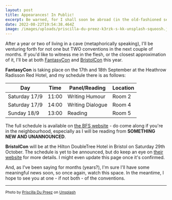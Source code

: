 ```yaml
---
layout: post
title: Appearances! In Public!
excerpt: Be warned, for I shall soon be abroad (in the old-fashioned sense)
date: 2022-08-22T19:54:38.464Z
image: /images/uploads/priscilla-du-preez-k3rzk-s-kk-unsplash-squoosh.jpg
---
```

After a year or two of living in a cave (metaphorically speaking), I'll be venturing forth for not one but TWO conventions in the next couple of months. If you'd like to witness me in the flesh, or the closest approximation of it, I'll be at both [FantasyCon](https://www.britishfantasysociety.org/category/fantasycon/) and [BristolCon](https://www.bristolcon.org/) this year.

**FantasyCon** is taking place on the 17th and 18th September at the Heathrow Radisson Red Hotel, and my schedule there is as follows:

| Day           | Time  | Panel/Reading    | Location |
|---------------|-------|------------------|----------|
| Saturday 17/9 | 11:00 | Writing Humour   | Room 2   |
| Saturday 17/9 | 14:00 | Writing Dialogue | Room 4   |
| Sunday 18/9   | 13:00 | Reading          | Room 5   |

The full schedule is available on [the BFS website](https://www.britishfantasysociety.org/fantasycon/fantasycon-programme/) - do come along if you're in the neighbourhood, especially as I will be reading from **SOMETHING NEW AND UNANNOUNCED**.

**BristolCon** will be at the Hilton DoubleTree Hotel in Bristol on Saturday 29th October. The schedule is yet to be announced, but do keep an eye on [their website](https://www.bristolcon.org/index.php?option=com_content&view=article&id=17) for more details. I might even update this page once it's confirmed.

And, as I've been saying for months (years?), I'm sure I'll have some meaningful news soon, so once again, watch this space. In the meantime, I hope to see you at one - if not both - of the conventions.

---
<small>Photo by <a href="https://unsplash.com/@priscilladupreez?utm_source=unsplash&utm_medium=referral&utm_content=creditCopyText">Priscilla Du Preez</a> on <a href="https://unsplash.com/s/photos/convention?utm_source=unsplash&utm_medium=referral&utm_content=creditCopyText">Unsplash</a></small>